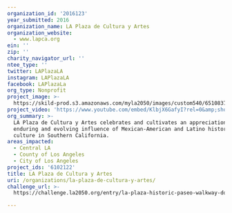 ```yaml
---
organization_id: '2016123'
year_submitted: 2016
organization_name: LA Plaza de Cultura y Artes
organization_website:
  - www.lapca.org
ein: ''
zip: ''
charity_navigator_url: ''
ntee_type: ''
twitter: LAPlazaLA
instagram: LAPlazaLA
facebook: LAPlazaLa
org_type: Nonprofit
project_image: >-
  https://skild-prod.s3.amazonaws.com/myla2050/images/custom540/6510837105741-team89.jpg
project_video: 'https://www.youtube.com/embed/KlbjX6GafyI?rel=0&amp;showinfo=0'
org_summary: >-
  LA Plaza de Cultura y Artes celebrates and cultivates an appreciation for the
  enduring and evolving influence of Mexican-American and Latino history, art &
  culture in Southern California.
areas_impacted:
  - Central LA
  - County of Los Angeles
  - City of Los Angeles
project_ids: '6102122'
title: LA Plaza de Cultura y Artes
uri: /organizations/la-plaza-de-cultura-y-artes/
challenge_url: >-
  https://challenge.la2050.org/entry/la-plaza-historic-paseo-walkway-downtowns-first-historic-pedestrian-pathway!

---
```

